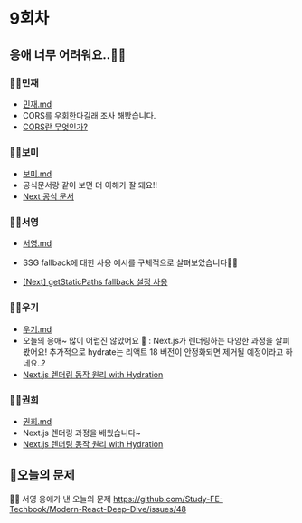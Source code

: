# 9회차

## 응애 너무 어려워요..👶🏻

### 👶🏻민재

- [민재.md](./민재/민재.md)
- CORS를 우회한다길래 조사 해봤습니다.
- [CORS란 무엇인가?](https://escapefromcoding.tistory.com/724)

### 👶🏻보미

- [보미.md](./보미/보미.md)
- 공식문서랑 같이 보면 더 이해가 잘 돼요!!
- [Next 공식 문서](https://nextjs.org/docs/getting-started/project-structure)

### 👶🏻서영

- [서영.md](./서영/서영.md)

- SSG fallback에 대한 사용 예시를 구체적으로 살펴보았습니다👶🏻
- [[Next] getStaticPaths fallback 설정 사용](https://velog.io/@jma1020/Next-getStaticPaths-fallback-설정-사용)

### 👶🏻우기

- [우기.md](./우기/우기.md)
- 오늘의 응애~ 많이 어렵진 않았어요 👶 : Next.js가 렌더링하는 다양한 과정을 살펴봤어요!
  추가적으로 hydrate는 리액트 18 버전이 안정화되면 제거될 예정이라고 하네요..?
- [Next.js 렌더링 동작 원리 with Hydration](https://velog.io/@doeunnkimm_/Next.js의-Hydration)

### 👶🏻권희

- [권희.md](./권희/권희.md)
- Next.js 렌더링 과정을 배웠습니다~
- [Next.js 렌더링 동작 원리 with Hydration](https://velog.io/@doeunnkimm_/Next.js의-Hydration)

## 📍오늘의 문제

👶🏻 서영 응애가 낸 오늘의 문제
https://github.com/Study-FE-Techbook/Modern-React-Deep-Dive/issues/48
